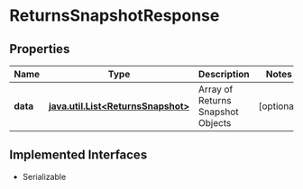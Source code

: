 

# ReturnsSnapshotResponse


## Properties

Name | Type | Description | Notes
------------ | ------------- | ------------- | -------------
**data** | [**java.util.List&lt;ReturnsSnapshot&gt;**](ReturnsSnapshot.md) | Array of Returns Snapshot Objects |  [optional]


## Implemented Interfaces

* Serializable


